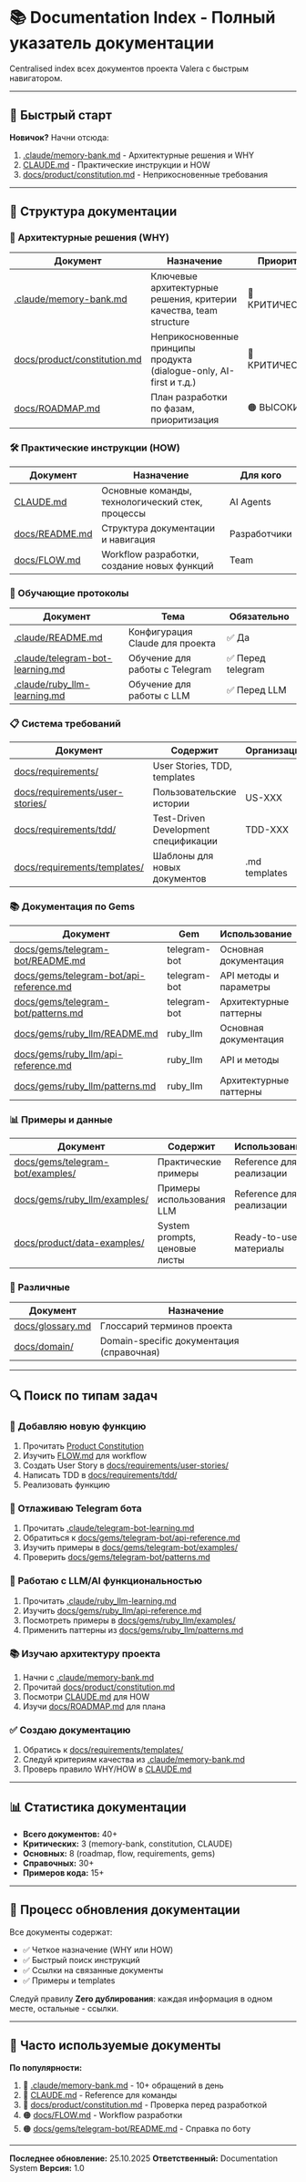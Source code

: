 # 📚 Documentation Index - Полный указатель документации

Centralised index всех документов проекта Valera с быстрым навигатором.

---

## 🎯 Быстрый старт

**Новичок?** Начни отсюда:
1. [.claude/memory-bank.md](.claude/memory-bank.md) - Архитектурные решения и WHY
2. [CLAUDE.md](CLAUDE.md) - Практические инструкции и HOW
3. [docs/product/constitution.md](docs/product/constitution.md) - Неприкосновенные требования

---

## 📂 Структура документации

### 🧠 Архитектурные решения (WHY)

| Документ | Назначение | Приоритет |
|----------|-----------|----------|
| [.claude/memory-bank.md](.claude/memory-bank.md) | Ключевые архитектурные решения, критерии качества, team structure | 🔴 КРИТИЧЕСКИЙ |
| [docs/product/constitution.md](docs/product/constitution.md) | Неприкосновенные принципы продукта (dialogue-only, AI-first и т.д.) | 🔴 КРИТИЧЕСКИЙ |
| [docs/ROADMAP.md](docs/ROADMAP.md) | План разработки по фазам, приоритизация | 🟠 ВЫСОКИЙ |

### 🛠️ Практические инструкции (HOW)

| Документ | Назначение | Для кого |
|----------|-----------|---------|
| [CLAUDE.md](CLAUDE.md) | Основные команды, технологический стек, процессы | AI Agents |
| [docs/README.md](docs/README.md) | Структура документации и навигация | Разработчики |
| [docs/FLOW.md](docs/FLOW.md) | Workflow разработки, создание новых функций | Team |

### 📖 Обучающие протоколы

| Документ | Тема | Обязательно |
|----------|------|-----------|
| [.claude/README.md](.claude/README.md) | Конфигурация Claude для проекта | ✅ Да |
| [.claude/telegram-bot-learning.md](.claude/telegram-bot-learning.md) | Обучение для работы с Telegram | ✅ Перед telegram |
| [.claude/ruby_llm-learning.md](.claude/ruby_llm-learning.md) | Обучение для работы с LLM | ✅ Перед LLM |

### 📋 Система требований

| Документ | Содержит | Организация |
|----------|----------|-------------|
| [docs/requirements/](docs/requirements/) | User Stories, TDD, templates | |
| [docs/requirements/user-stories/](docs/requirements/user-stories/) | Пользовательские истории | US-XXX |
| [docs/requirements/tdd/](docs/requirements/tdd/) | Test-Driven Development спецификации | TDD-XXX |
| [docs/requirements/templates/](docs/requirements/templates/) | Шаблоны для новых документов | .md templates |

### 📚 Документация по Gems

| Документ | Gem | Использование |
|----------|-----|--------------|
| [docs/gems/telegram-bot/README.md](docs/gems/telegram-bot/README.md) | telegram-bot | Основная документация |
| [docs/gems/telegram-bot/api-reference.md](docs/gems/telegram-bot/api-reference.md) | telegram-bot | API методы и параметры |
| [docs/gems/telegram-bot/patterns.md](docs/gems/telegram-bot/patterns.md) | telegram-bot | Архитектурные паттерны |
| [docs/gems/ruby_llm/README.md](docs/gems/ruby_llm/README.md) | ruby_llm | Основная документация |
| [docs/gems/ruby_llm/api-reference.md](docs/gems/ruby_llm/api-reference.md) | ruby_llm | API и методы |
| [docs/gems/ruby_llm/patterns.md](docs/gems/ruby_llm/patterns.md) | ruby_llm | Архитектурные паттерны |

### 📊 Примеры и данные

| Документ | Содержит | Использование |
|----------|----------|--------------|
| [docs/gems/telegram-bot/examples/](docs/gems/telegram-bot/examples/) | Практические примеры | Reference для реализации |
| [docs/gems/ruby_llm/examples/](docs/gems/ruby_llm/examples/) | Примеры использования LLM | Reference для реализации |
| [docs/product/data-examples/](docs/product/data-examples/) | System prompts, ценовые листы | Ready-to-use материалы |

### 🎨 Различные

| Документ | Назначение |
|----------|-----------|
| [docs/glossary.md](docs/glossary.md) | Глоссарий терминов проекта |
| [docs/domain/](docs/domain/) | Domain-specific документация (справочная) |

---

## 🔍 Поиск по типам задач

### 🚀 Добавляю новую функцию

1. Прочитать [Product Constitution](docs/product/constitution.md)
2. Изучить [FLOW.md](docs/FLOW.md) для workflow
3. Создать User Story в [docs/requirements/user-stories/](docs/requirements/user-stories/)
4. Написать TDD в [docs/requirements/tdd/](docs/requirements/tdd/)
5. Реализовать функцию

### 🐛 Отлаживаю Telegram бота

1. Прочитать [.claude/telegram-bot-learning.md](.claude/telegram-bot-learning.md)
2. Обратиться к [docs/gems/telegram-bot/api-reference.md](docs/gems/telegram-bot/api-reference.md)
3. Изучить примеры в [docs/gems/telegram-bot/examples/](docs/gems/telegram-bot/examples/)
4. Проверить [docs/gems/telegram-bot/patterns.md](docs/gems/telegram-bot/patterns.md)

### 🤖 Работаю с LLM/AI функциональностью

1. Прочитать [.claude/ruby_llm-learning.md](.claude/ruby_llm-learning.md)
2. Изучить [docs/gems/ruby_llm/api-reference.md](docs/gems/ruby_llm/api-reference.md)
3. Посмотреть примеры в [docs/gems/ruby_llm/examples/](docs/gems/ruby_llm/examples/)
4. Применить паттерны из [docs/gems/ruby_llm/patterns.md](docs/gems/ruby_llm/patterns.md)

### 📚 Изучаю архитектуру проекта

1. Начни с [.claude/memory-bank.md](.claude/memory-bank.md)
2. Прочитай [docs/product/constitution.md](docs/product/constitution.md)
3. Посмотри [CLAUDE.md](CLAUDE.md) для HOW
4. Изучи [docs/ROADMAP.md](docs/ROADMAP.md) для плана

### ✅ Создаю документацию

1. Обратись к [docs/requirements/templates/](docs/requirements/templates/)
2. Следуй критериям качества из [.claude/memory-bank.md](.claude/memory-bank.md#4-критерии-качества-документации-обязательные-для-всех-агентов)
3. Проверь правило WHY/HOW в [CLAUDE.md](CLAUDE.md)

---

## 📊 Статистика документации

- **Всего документов:** 40+
- **Критических:** 3 (memory-bank, constitution, CLAUDE)
- **Основных:** 8 (roadmap, flow, requirements, gems)
- **Справочных:** 30+
- **Примеров кода:** 15+

---

## 🔄 Процесс обновления документации

Все документы содержат:
- ✅ Четкое назначение (WHY или HOW)
- ✅ Быстрый поиск инструкций
- ✅ Ссылки на связанные документы
- ✅ Примеры и templates

Следуй правилу **Zero дублирования**: каждая информация в одном месте, остальные - ссылки.

---

## 🎯 Часто используемые документы

**По популярности:**

1. 🔴 [.claude/memory-bank.md](.claude/memory-bank.md) - 10+ обращений в день
2. 🔴 [CLAUDE.md](CLAUDE.md) - Reference для команды
3. 🔴 [docs/product/constitution.md](docs/product/constitution.md) - Проверка перед разработкой
4. 🟠 [docs/FLOW.md](docs/FLOW.md) - Workflow разработки
5. 🟠 [docs/gems/telegram-bot/README.md](docs/gems/telegram-bot/README.md) - Справка по боту

---

**Последнее обновление:** 25.10.2025
**Ответственный:** Documentation System
**Версия:** 1.0
